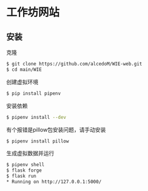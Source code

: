 # 工作坊网站

## 安装

克隆
```bash
$ git clone https://github.com/alcedoM/WIE-web.git
$ cd main/WIE
```
创建虚拟环境

```bash
$ pip install pipenv
```

安装依赖

```bash
$ pipenv install --dev
```
有个报错是pillow包安装问题，请手动安装

```bash
$ pipenv install pillow
```

生成虚拟数据并运行

```bash
$ pipenv shell
$ flask forge
$ flask run
* Running on http://127.0.0.1:5000/
```
